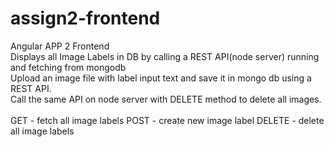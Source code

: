 # assign2-frontend
Angular APP 2 Frontend
<br>
Displays all Image Labels in DB by calling a REST API(node server) running and fetching from mongodb
<br>
Upload an image file with label input text and save it in mongo db using a REST API.
<br>
Call the same API on node server with DELETE method to delete all images. 
<br><br>
GET - fetch all image labels
POST - create new image label
DELETE - delete all image labels
